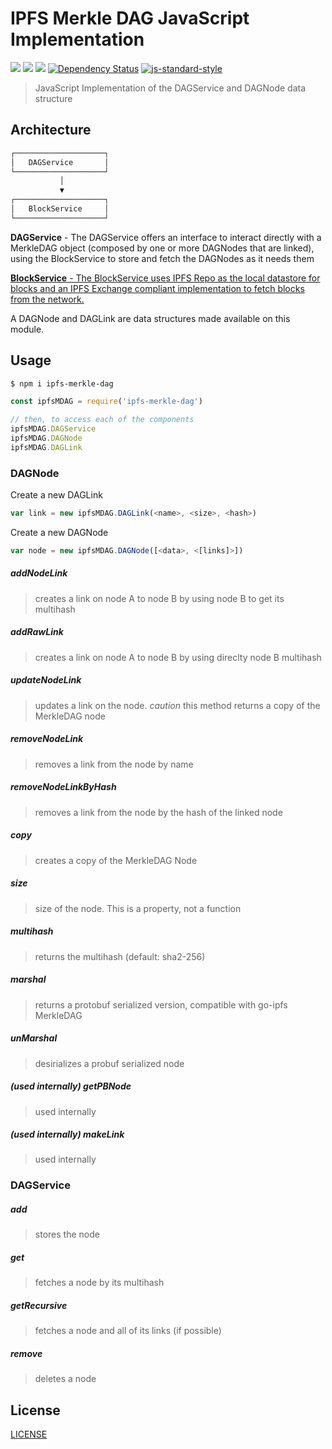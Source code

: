 IPFS Merkle DAG JavaScript Implementation
=========================================

[![](https://img.shields.io/badge/freenode-%23ipfs-blue.svg?style=flat-square)](http://webchat.freenode.net/?channels=%23ipfs)
![](https://img.shields.io/badge/coverage-75%25-yellow.svg?style=flat-square)
![](https://travis-ci.org/vijayee/js-ipfs-merkle-dag.svg?branch=master)
[![Dependency Status](https://david-dm.org/ipfs/js-ipfs-merkle-dag.svg?style=flat-square)](https://david-dm.org/ipfs/js-ipfs-merkledag)
[![js-standard-style](https://img.shields.io/badge/code%20style-standard-brightgreen.svg?style=flat-square)](https://github.com/feross/standard)

> JavaScript Implementation of the DAGService and DAGNode data structure

## Architecture

```markdown
┌────────────────────┐
│   DAGService       │
└────────────────────┘
           │
           ▼
┌────────────────────┐
│   BlockService     │
└────────────────────┘
```

**DAGService** - The DAGService offers an interface to interact directly with a MerkleDAG object (composed by one or more DAGNodes that are linked), using the BlockService to store and fetch the DAGNodes as it needs them

[**BlockService** - The BlockService uses IPFS Repo as the local datastore for blocks and an IPFS Exchange compliant implementation to fetch blocks from the network.](https://github.com/ipfs/js-ipfs-blocks)

A DAGNode and DAGLink are data structures made available on this module.

## Usage

```bash
$ npm i ipfs-merkle-dag
```

```javascript
const ipfsMDAG = require('ipfs-merkle-dag')

// then, to access each of the components
ipfsMDAG.DAGService
ipfsMDAG.DAGNode
ipfsMDAG.DAGLink
```

### DAGNode

Create a new DAGLink

```JavaScript
var link = new ipfsMDAG.DAGLink(<name>, <size>, <hash>)
```

Create a new DAGNode

```JavaScript
var node = new ipfsMDAG.DAGNode([<data>, <[links]>])
```

##### addNodeLink

> creates a link on node A to node B by using node B to get its multihash

##### addRawLink

> creates a link on node A to node B by using direclty node B multihash

##### updateNodeLink

> updates a link on the node. *caution* this method returns a copy of the MerkleDAG node

##### removeNodeLink

> removes a link from the node by name

##### removeNodeLinkByHash

> removes a link from the node by the hash of the linked node


##### copy

> creates a copy of the MerkleDAG Node

##### size

> size of the node. This is a property, not a function

##### multihash

> returns the multihash (default: sha2-256)

##### marshal

> returns a protobuf serialized version, compatible with go-ipfs MerkleDAG

##### unMarshal

> desirializes a probuf serialized node

##### (used internally) getPBNode

> used internally

##### (used internally) makeLink

> used internally

### DAGService

##### add

> stores the node

##### get

> fetches a node by its multihash

##### getRecursive

> fetches a node and all of its links (if possible)

##### remove

> deletes a node

## License

[LICENSE](LICENSE.md)
